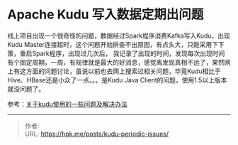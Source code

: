 # Apache Kudu 写入数据定期出问题


<!--more-->

线上项目出现一个很奇怪的问题，数据经过Spark程序消费Kafka写入Kudu，出现Kudu Master连接超时，这个问题开始排查不出原因，有点头大，只能采用下下策，重启Spark程序，出现过几次后， 我记录了出现的时间，发现每次出现时间有个固定周期，一周，有规律就是最大的好消息，感觉离发现真相不远了，果然网上有这方面的问题讨论，虽说以前也去网上搜索过相关问题，毕竟Kudu相比于Hive、HBase还是小众了一点。。。是Kudu Java Client的问题，使用1.5以上版本就没问题了。

参考：[关于kudu使用的一些问题及解决办法][1]

[1]: https://blog.csdn.net/u011489205/article/details/79173537



---

> 作者: <no value>  
> URL: https://hpk.me/posts/kudu-periodic-issues/  

